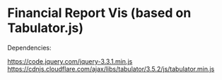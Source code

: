 # Financial Report Vis (based on Tabulator.js)

Dependencies:

https://code.jquery.com/jquery-3.3.1.min.js
https://cdnjs.cloudflare.com/ajax/libs/tabulator/3.5.2/js/tabulator.min.js

